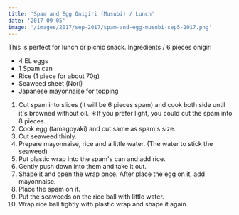 ```yaml
---
title: 'Spam and Egg Onigiri (Musubi) / Lunch'
date: '2017-09-05'
image: '/images/2017/sep-2017/spam-and-egg-musubi-sep5-2017.png'
---
```


This is perfect for lunch or picnic snack.
          Ingredients / 6 pieces onigiri
- 4 EL eggs 
- 1 Spam can
- Rice (1 piece for about 70g) 
- Seaweed sheet (Nori)
- Japanese mayonnaise for topping

1. Cut spam into slices (it will be 6 pieces spam) and cook both side until it's browned without oil. ＊If you prefer light, you could cut the spam into 8 pieces.
2. Cook egg (tamagoyaki) and cut same as spam's size.
3. Cut seaweed thinly.
4. Prepare mayonnaise, rice and a little water. (The water to stick the seaweed)
5. Put plastic wrap into the spam's can and add rice.
6. Gently push down into them and take it out.
7. Shape it and open the wrap once. After place the egg on it, add mayonnaise.
8. Place the spam on it.
9. Put the seaweeds on the rice ball with little water.
10. Wrap rice ball tightly with plastic wrap and shape it again.